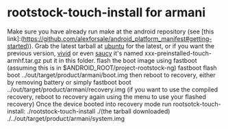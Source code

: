 rootstock-touch-install for armani
===========

Make sure you have already run make at the android repository (see [this link]:(https://github.com/alexforsale/android_platform_manifest#getting-started)).
Grab the latest tarball at [ubuntu](http://cdimage.ubuntu.com/ubuntu-touch/daily-preinstalled/current/) for the latest, 
or if you want the previous version, [vivid](http://cdimage.ubuntu.com/ubuntu-touch/vivid/daily-preinstalled/current/) or even [saucy](http://cdimage.ubuntu.com/ubuntu-touch/saucy/daily-preinstalled/20131127/)
it's named xxx-preinstalled-touch-armhf.tar.gz put it in this folder.
flash the boot image using fastboot (assuming this is in $ANDROID_ROOT/project-rootstock-ng)
    fastboot flash boot ../out/target/product/armani/boot.img
then reboot to recovery, either by removing battery or simply
    fastboot boot ../out/target/product/armani/recovery.img (if you want to use the compiled recovery, reboot to recovery again using the menu to use your flashed recovery)
Once the device booted into recovery mode run rootsotck-touch-install:
    ./rootstock-touch-install ./(the tarball downloaded) ./../out/target/product/armani/system.img

